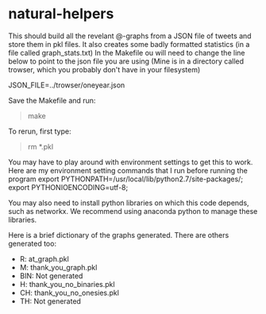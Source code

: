 # natural-helpers
 This should build all the revelant @-graphs from a JSON file of tweets and store them in pkl files.
It also creates some badly formatted statistics (in a file called graph_stats.txt)
In the Makefile ou will need to change the line below to point to the json file you are using 
(Mine is in a directory called trowser, which you probably don't have in your filesystem)

JSON_FILE=../trowser/oneyear.json

Save the Makefile and run:

> make

To rerun, first type:

> rm *.pkl

You may have to play around with environment settings to get this to
work. Here are my environment setting commands that I run before running the program
export PYTHONPATH=/usr/local/lib/python2.7/site-packages/;
export PYTHONIOENCODING=utf-8;

You may also need to install python libraries on which this code depends, such as networkx. We recommend using anaconda python to manage these libraries.

Here is a brief dictionary of the graphs generated. There are others
generated too:

* R: at_graph.pkl
* M: thank_you_graph.pkl
* BIN: Not generated
* H: thank_you_no_binaries.pkl
* CH: thank_you_no_onesies.pkl
* TH: Not generated
